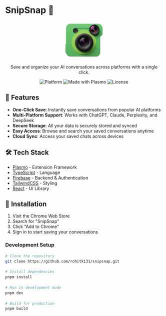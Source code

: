 # SnipSnap 🚀

<div align="center">
  <img src="/public/icon.png" alt="SnipSnap Logo" width="120px" height="120px" />
  
  <p align="center">
    Save and organize your AI conversations across platforms with a single click.
  </p>

  <div>
    <img src="https://img.shields.io/badge/Platform-Chrome-green" alt="Platform" />
    <img src="https://img.shields.io/badge/Made%20with-Plasmo-purple" alt="Made with Plasmo" />
    <img src="https://img.shields.io/badge/License-MIT-blue" alt="License" />
  </div>
</div>

## 🌟 Features

- **One-Click Save**: Instantly save conversations from popular AI platforms
- **Multi-Platform Support**: Works with ChatGPT, Claude, Perplexity, and DeepSeek
- **Secure Storage**: All your data is securely stored and synced
- **Easy Access**: Browse and search your saved conversations anytime
- **Cloud Sync**: Access your saved chats across devices

## 🛠️ Tech Stack

- [Plasmo](https://www.plasmo.com/) - Extension Framework
- [TypeScript](https://www.typescriptlang.org/) - Language
- [Firebase](https://firebase.google.com/) - Backend & Authentication
- [TailwindCSS](https://tailwindcss.com/) - Styling
- [React](https://reactjs.org/) - UI Library

## 🚀 Installation

1. Visit the Chrome Web Store
2. Search for "SnipSnap"
3. Click "Add to Chrome"
4. Sign in to start saving your conversations

### Development Setup

```bash
# Clone the repository
git clone https://github.com/rohitk131/snipsnap.git

# Install dependencies
pnpm install

# Run in development mode
pnpm dev

# Build for production
pnpm build

```
